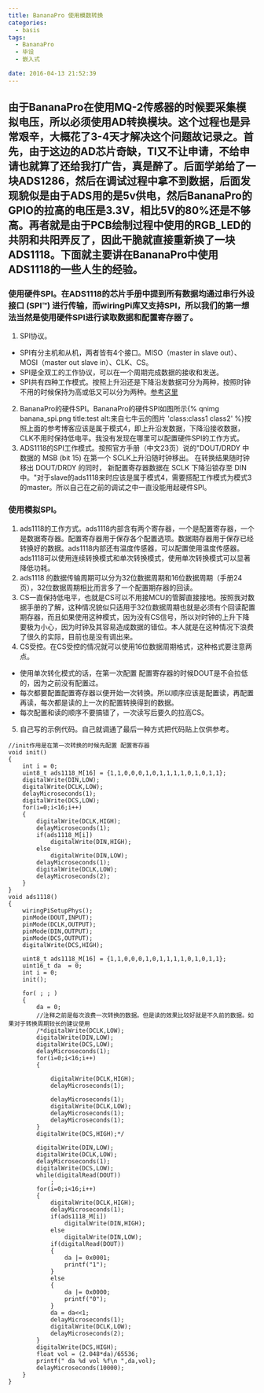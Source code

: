 ```yaml
---
title: BananaPro 使用模数转换
categories:
  - basis
tags:
  - BananaPro
  - 毕设
  - 嵌入式

date: 2016-04-13 21:52:39
---
```


## 由于BananaPro在使用MQ-2传感器的时候要采集模拟电压，所以必须使用AD转换模块。这个过程也是异常艰辛，大概花了3-4天才解决这个问题故记录之。首先，由于这边的AD芯片奇缺，TI又不让申请，不给申请也就算了还给我打广告，真是醉了。后面学弟给了一块ADS1286，然后在调试过程中拿不到数据，后面发现貌似是由于ADS用的是5v供电，然后BananaPro的GPIO的拉高的电压是3.3V，相比5V的80%还是不够高。再者就是由于PCB绘制过程中使用的RGB_LED的共阴和共阳弄反了，因此干脆就直接重新换了一块ADS1118。下面就主要讲在BananaPro中使用ADS1118的一些人生的经验。
<!-- more -->
### 使用硬件SPI。在ADS1118的芯片手册中提到所有数据均通过串行外设接口 (SPI™) 进行传输，而wiringPi库又支持SPI，所以我们的第一想法当然是使用硬件SPI进行读取数据和配置寄存器了。
1. SPI协议。
  * SPI有分主机和从机，两者皆有4个接口。MISO（master in slave out）、MOSI（master out slave in）、CLK、CS。
  * SPI是全双工的工作协议，可以在一个周期完成数据的接收和发送。
  * SPI共有四种工作模式。按照上升沿还是下降沿发数据可分为两种，按照时钟不用的时候保持为高或低又可以分为两种。[参考这里](http://blog.csdn.net/haplwd/article/details/44142015)
2. BananaPro的硬件SPI。BananaPro的硬件SPI如图所示{% qnimg banana_spi.png title:test alt:来自七牛云的图片 'class:class1 class2' %}按照上面的参考博客应该是属于模式4，即上升沿发数据，下降沿接收数据，CLK不用时保持低电平。我没有发现在哪里可以配置硬件SPI的工作方式。
3. ADS1118的SPI工作模式。按照官方手册（中文23页）说的"DOUT/DRDY 中数据的 MSB (bit 15) 在第一个 SCLK上升沿随时钟移出。 在转换结果随时钟移出 DOUT/DRDY 的同时， 新配置寄存器数据在 SCLK 下降沿锁存至 DIN 中。"对于slave的ads1118来时应该是属于模式4，需要搭配工作模式为模式3的master。所以自己在之前的调试之中一直没能用起硬件SPI。

### 使用模拟SPI。
1. ads1118的工作方式。ads1118内部含有两个寄存器，一个是配置寄存器，一个是数据寄存器。配置寄存器用于保存各个配置选项。数据期存器用于保存已经转换好的数据。ads1118内部还有温度传感器，可以配置使用温度传感器。ads1118可以使用连续转换模式和单次转换模式，使用单次转换模式可以显著降低功耗。
2. ads1118 的数据传输周期可以分为32位数据周期和16位数据周期（手册24页），32位数据周期相比而言多了一个配置期存器的回读。
3. CS一直保持低电平，也就是CS可以不用接MCU的管脚直接接地。按照我对数据手册的了解，这种情况貌似只适用于32位数据周期也就是必须有个回读配置期存器，而且如果使用这种模式，因为没有CS信号，所以对时钟的上升下降要极为小心，因为时钟及其容易造成数据的错位。本人就是在这种情况下浪费了很久的实际，目前也是没有调出来。
4. CS受控。在CS受控的情况就可以使用16位数据周期格式，这种格式要注意两点。
  * 使用单次转化模式的话，在第一次配置 配置寄存器的时候DOUT是不会拉低的，因为之前没有配置过。
  * 每次都要配置配置寄存器以便开始一次转换。所以顺序应该是配置读，再配置再读，每次都是读的上一次的配置转换得到的数据。
  * 每次配置和读的顺序不要搞错了，一次读写后要久的拉高CS。
5. 自己写的示例代码。自己就调通了最后一种方式把代码贴上仅供参考。
```
//init作用是在第一次转换的时候先配置 配置寄存器
void init()
{
	int i = 0;
	uint8_t ads1118_M[16] = {1,1,0,0,0,1,0,1,1,1,1,0,1,0,1,1};
	digitalWrite(DIN,LOW);
	digitalWrite(DCLK,LOW);
	delayMicroseconds(1);
	digitalWrite(DCS,LOW);
	for(i=0;i<16;i++)
	{
		digitalWrite(DCLK,HIGH);
		delayMicroseconds(1);
		if(ads1118_M[i])
			digitalWrite(DIN,HIGH);
		else
			digitalWrite(DIN,LOW);
		delayMicroseconds(1);
		digitalWrite(DCLK,LOW);
		delayMicroseconds(2);
	}
}
void ads1118()
{
	wiringPiSetupPhys();
	pinMode(DOUT,INPUT);
	pinMode(DCLK,OUTPUT);
	pinMode(DIN,OUTPUT);
	pinMode(DCS,OUTPUT);
	digitalWrite(DCS,HIGH);

	uint8_t ads1118_M[16] = {1,1,0,0,0,1,0,1,1,1,1,0,1,0,1,1};
	uint16_t da  = 0;
	int i = 0;
	init();

	for( ; ; )
	{
		da = 0;
		//注释之前是每次浪费一次转换的数据。但是读的效果比较好就是不久前的数据。如果对于转换周期较长的建议使用
		/*digitalWrite(DCLK,LOW);
		digitalWrite(DIN,LOW);
		digitalWrite(DCS,LOW);
		delayMicroseconds(1);
		for(i=0;i<16;i++)
		{

			digitalWrite(DCLK,HIGH);
			delayMicroseconds(1);

			delayMicroseconds(1);
			digitalWrite(DCLK,LOW);
			delayMicroseconds(1);
			delayMicroseconds(1);
		}
		digitalWrite(DCS,HIGH);*/

		digitalWrite(DIN,LOW);
		digitalWrite(DCLK,LOW);
		delayMicroseconds(1);
		digitalWrite(DCS,LOW);
		while(digitalRead(DOUT))
			;
		for(i=0;i<16;i++)
		{
			digitalWrite(DCLK,HIGH);
			delayMicroseconds(1);
			if(ads1118_M[i])
				digitalWrite(DIN,HIGH);
			else
				digitalWrite(DIN,LOW);
			if(digitalRead(DOUT))
			{
				da |= 0x0001;
				printf("1");
			}
			else
			{
				da |= 0x0000;
				printf("0");
			}
			da = da<<1;
			delayMicroseconds(1);
			digitalWrite(DCLK,LOW);
			delayMicroseconds(2);
		}
		digitalWrite(DCS,HIGH);
		float vol = (2.048*da)/65536;
		printf(" da %d vol %f\n ",da,vol);
		delayMicroseconds(10000);
	}
}
```
